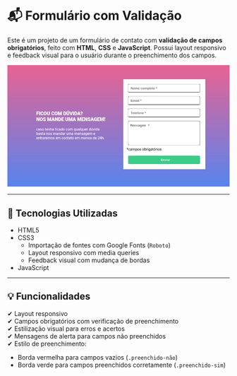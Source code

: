 # 📬 Formulário com Validação

Este é um projeto de um formulário de contato com **validação de campos obrigatórios**, feito com **HTML**, **CSS** e **JavaScript**. Possui layout responsivo e feedback visual para o usuário durante o preenchimento dos campos.

![](src/imagem/tela_projeto.png)

---

## 🧰 Tecnologias Utilizadas

- HTML5
- CSS3
  - Importação de fontes com Google Fonts (`Roboto`)
  - Layout responsivo com media queries
  - Feedback visual com mudança de bordas
- JavaScript

---

## 💡 Funcionalidades

✔ Layout responsivo  
✔ Campos obrigatórios com verificação de preenchimento  
✔ Estilização visual para erros e acertos  
✔ Mensagens de alerta para campos não preenchidos  
✔ Estilo de preenchimento:
- Borda vermelha para campos vazios (`.preenchido-não`)
- Borda verde para campos preenchidos corretamente (`.preenchido-sim`)



